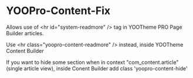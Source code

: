# YOOPro-Content-Fix
Allows use of &lt;hr id="system-readmore" /&gt; tag in YOOTheme PRO Page Builder articles. 

Use &lt;hr class="yoopro-content-readmore" /&gt; instead, inside YOOTheme Content Builder

If you want to hide some section when in context "com_content.article" (single article view), inside Conent Builder add class 'yoopro-content-hide'
